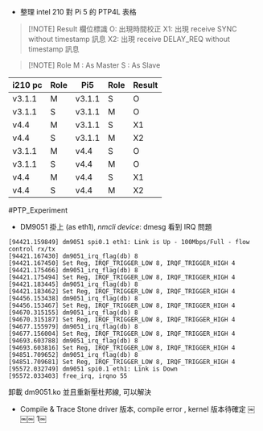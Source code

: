 + 整理 intel 210 對 Pi 5 的 PTP4L 表格

> [!NOTE] Result 欄位標識
> O: 出現時間校正
> X1: 出現 receive SYNC without timestamp 訊息
> X2: 出現 receive DELAY_REQ without timestamp 訊息

> [!NOTE] Role
> M : As Master
> S : As Slave

| i210 pc | Role | Pi5    | Role | Result |
| ------- | ---- | ------ | ---- | ------ |
| v3.1.1  | M    | v3.1.1 | S    | O      |
| v3.1.1  | S    | v3.1.1 | M    | O      |
| v4.4    | M    | v3.1.1 | S    | X1     |
| v4.4    | S    | v3.1.1 | M    | X2     |
| v3.1.1  | M    | v4.4   | S    | O      |
| v3.1.1  | S    | v4.4   | M    | O      |
| v4.4    | M    | v4.4   | S    | X1     |
| v4.4    | S    | v4.4   | M    | X2     |
#PTP_Experiment

+ DM9051 掛上 (as eth1),  *nmcli device*:
dmesg 看到 IRQ 問題
```
[94421.159849] dm9051 spi0.1 eth1: Link is Up - 100Mbps/Full - flow control rx/tx
[94421.167430] dm9051_irq_flag(db) 8
[94421.167450] Set Reg, IRQF_TRIGGER_LOW 8, IRQF_TRIGGER_HIGH 4
[94421.175466] dm9051_irq_flag(db) 8
[94421.175494] Set Reg, IRQF_TRIGGER_LOW 8, IRQF_TRIGGER_HIGH 4
[94421.183445] dm9051_irq_flag(db) 8
[94421.183462] Set Reg, IRQF_TRIGGER_LOW 8, IRQF_TRIGGER_HIGH 4
[94456.153438] dm9051_irq_flag(db) 8
[94456.153467] Set Reg, IRQF_TRIGGER_LOW 8, IRQF_TRIGGER_HIGH 4
[94670.315155] dm9051_irq_flag(db) 8
[94670.315187] Set Reg, IRQF_TRIGGER_LOW 8, IRQF_TRIGGER_HIGH 4
[94677.155979] dm9051_irq_flag(db) 8
[94677.156004] Set Reg, IRQF_TRIGGER_LOW 8, IRQF_TRIGGER_HIGH 4
[94693.603788] dm9051_irq_flag(db) 8
[94693.603816] Set Reg, IRQF_TRIGGER_LOW 8, IRQF_TRIGGER_HIGH 4
[94851.709652] dm9051_irq_flag(db) 8
[94851.709681] Set Reg, IRQF_TRIGGER_LOW 8, IRQF_TRIGGER_HIGH 4
[95572.032749] dm9051 spi0.1 eth1: Link is Down
[95572.033403] free_irq, irqno 55
```

卸載 dm9051.ko 並且重新壓杜邦線, 可以解決

+ Compile & Trace Stone driver 版本, compile error , kernel 版本待確定
￼￼￼
1￼